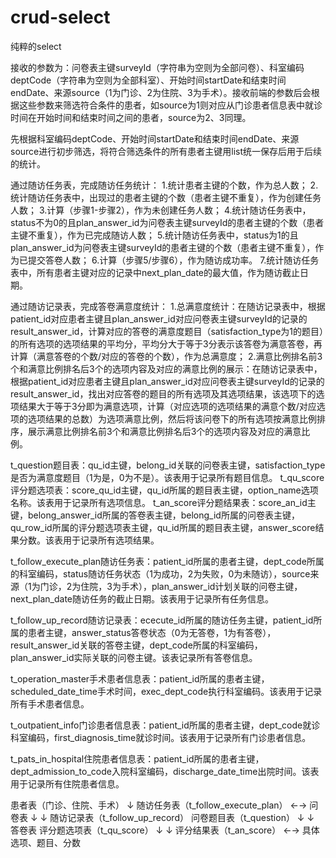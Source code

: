 # crud-select
纯粹的select

接收的参数为：问卷表主键surveyId（字符串为空则为全部问卷）、科室编码deptCode（字符串为空则为全部科室）、开始时间startDate和结束时间endDate、来源source（1为门诊、2为住院、3为手术）。接收前端的参数后会根据这些参数来筛选符合条件的患者，如source为1则对应从门诊患者信息表中就诊时间在开始时间和结束时间之间的患者，source为2、3同理。

先根据科室编码deptCode、开始时间startDate和结束时间endDate、来源source进行初步筛选，将符合筛选条件的所有患者主键用list统一保存后用于后续的统计。

通过随访任务表，完成随访任务统计：
1.统计患者主键的个数，作为总人数；
2.统计随访任务表中，出现过的患者主键的个数（患者主键不重复），作为创建任务人数；
3.计算（步骤1-步骤2），作为未创建任务人数；
4.统计随访任务表中，status不为0的且plan_answer_id为问卷表主键surveyId的患者主键的个数（患者主键不重复），作为已完成随访人数；
5.统计随访任务表中，status为1的且plan_answer_id为问卷表主键surveyId的患者主键的个数（患者主键不重复），作为已提交答卷人数；
6.计算（步骤5/步骤6），作为随访成功率。
7.统计随访任务表中，所有患者主键对应的记录中next_plan_date的最大值，作为随访截止日期。

通过随访记录表，完成答卷满意度统计：
1.总满意度统计：在随访记录表中，根据patient_id对应患者主键且plan_answer_id对应问卷表主键surveyId的记录的result_answer_id，计算对应的答卷的满意度题目（satisfaction_type为1的题目）的所有选项的选项结果的平均分，平均分大于等于3分表示该答卷为满意答卷，再计算（满意答卷的个数/对应的答卷的个数），作为总满意度；
2.满意比例排名前3个和满意比例排名后3个的选项内容及对应的满意比例的展示：在随访记录表中，根据patient_id对应患者主键且plan_answer_id对应问卷表主键surveyId的记录的result_answer_id，找出对应答卷的题目的所有选项及其选项结果，该选项下的选项结果大于等于3分即为满意选项，计算（对应选项的选项结果的满意个数/对应选项的选项结果的总数）为选项满意比例，然后将该问卷下的所有选项按满意比例排序，展示满意比例排名前3个和满意比例排名后3个的选项内容及对应的满意比例。


t_question题目表：qu_id主键，belong_id关联的问卷表主键，satisfaction_type是否为满意度题目（1为是，0为不是）。该表用于记录所有题目信息。
t_qu_score 评分题选项表：score_qu_id主键，qu_id所属的题目表主键，option_name选项名称。该表用于记录所有选项信息。
t_an_score评分题结果表：score_an_id主键，belong_answer_id所属的答卷表主键，belong_id所属的问卷表主键，qu_row_id所属的评分题选项表主键，qu_id所属的题目表主键，answer_score结果分数。该表用于记录所有选项结果。

t_follow_execute_plan随访任务表：patient_id所属的患者主键，dept_code所属的科室编码，status随访任务状态（1为成功，2为失败，0为未随访），source来源（1为门诊，2为住院，3为手术），plan_answer_id计划关联的问卷主键，next_plan_date随访任务的截止日期。该表用于记录所有任务信息。

t_follow_up_record随访记录表：ececute_id所属的随访任务主键，patient_id所属的患者主键，answer_status答卷状态（0为无答卷，1为有答卷），result_answer_id关联的答卷主键，dept_code所属的科室编码，plan_answer_id实际关联的问卷主键。该表记录所有答卷信息。

t_operation_master手术患者信息表：patient_id所属的患者主键，scheduled_date_time手术时间，exec_dept_code执行科室编码。该表用于记录所有手术患者信息。

t_outpatient_info门诊患者信息表：patient_id所属的患者主键，dept_code就诊科室编码，first_diagnosis_time就诊时间。该表用于记录所有门诊患者信息。

t_pats_in_hospital住院患者信息表：patient_id所属的患者主键，dept_admission_to_code入院科室编码，discharge_date_time出院时间。该表用于记录所有住院患者信息。



患者表（门诊、住院、手术）
       ↓
随访任务表（t_follow_execute_plan） ←→  问卷表
       ↓                                    ↓
随访记录表（t_follow_up_record）        问卷题目表（t_question）
       ↓                                    ↓
   答卷表                                  评分题选项表（t_qu_score）
       ↓                                    ↓
评分结果表（t_an_score）   ←→  具体选项、题目、分数
